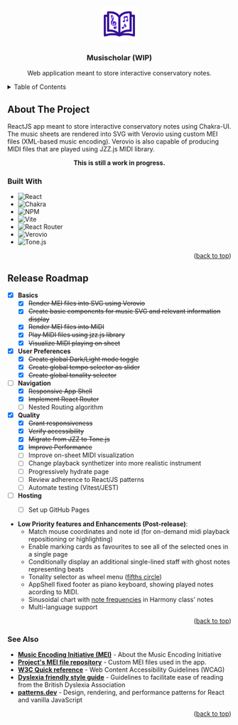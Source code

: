 <a name="readme-top"></a>
<!-- PROJECT LOGO -->
<br />
<div align="center">
  <a href="https://github.com/IsabelBou/Musischolar">
    <img src="src/assets/Musischolar.svg" alt="Logo" width="80" height="80">
  </a>

<h3 align="center">Musischolar (WIP)</h3>

  <p align="center">
    Web application meant to store interactive conservatory notes.
  </p>
</div>


<!-- TABLE OF CONTENTS -->
<details>
  <summary>Table of Contents</summary>
  <ol>
    <li>
      <a href="#about">About The Project</a>
      <ul>
        <li><a href="#built-with">Built With</a></li>
      </ul>
    </li>
    <li><a href="#roadmap">Roadmap</a></li>
    <li><a href="#see-also">See Also</a></li>
  </ol>
</details>



<!-- ABOUT THE PROJECT -->
<a name="about"></a>
## About The Project
ReactJS app meant to store interactive conservatory notes using Chakra-UI. 
The music sheets are rendered into SVG with Verovio using custom MEI files (XML-based music encoding).
Verovio is also capable of producing MIDI files that are played using JZZ.js MIDI library.
<br />
<p align="center"><b>This is still a work in progress.</b></p>


### Built With
<a name="built-with"></a>
* ![React](https://img.shields.io/badge/react-%2320232a.svg?style=for-the-badge&logo=react&logoColor=%2361DAFB)
* ![Chakra](https://img.shields.io/badge/chakra-%234ED1C5.svg?style=for-the-badge&logo=chakraui&logoColor=white)
* ![NPM](https://img.shields.io/badge/NPM-%23CB3837.svg?style=for-the-badge&logo=npm&logoColor=white)
* ![Vite](https://img.shields.io/badge/vite-%23646CFF.svg?style=for-the-badge&logo=vite&logoColor=white)
* ![React Router](https://img.shields.io/badge/React_Router-CA4245?style=for-the-badge&logo=react-router&logoColor=white)
* ![Verovio](https://img.shields.io/badge/verovio-verovio-gainsboro?style=for-the-badge&logo=data%3Aimage%2Fpng%3Bbase64%2CiVBORw0KGgoAAAANSUhEUgAAACAAAAAgCAYAAABzenr0AAADKklEQVR4AbyVA6xlPRCA39Vv2zbWtm3btm3Fa9u2bdu2bevu9zbTZHLS2%2FWe5Mu001F5ol7nlzFjxmgC4M%2BQIcPrSyrS59XDiwVlFibQ4zY47aX9PXzx3Ik13s%2Bm10UxVgzWwwz0CV259AxfuFjpp4AzECZuGLkG%2BYUzAAY2%2FZ9QGJpAVxgCo7EdhmwK%2F3iLULMPC6aIHK7Kvfq0MBz243wGuRNWwAyYhG6BzHAt%2FGw5L1%2FQnimJo7kHdZz7KP2fYCDcxPk8sjMyC%2FIf5GfwliTwo5sjs0seYUt%2FZXwqhIVKT0qeHY6I8WAC%2FOLYsnJwDTpB0HEQAzBbYqZwXZeqar8qeuxCEDCBkTno30UOhYCOZyTos7UWuQU%2B1EF9ql1Hkj%2FAOI%2FSB8GvZ4X8Ht1O5AoTUJJYVxX9QAhDDp3cr9rVICwU0gXqoErfFi5AfBPLk1yvSHtJ3jjSsueC%2B5K8sU4e4SV8i%2FZi6KVm6BNp%2FB5L6CJx2ylbf5TZM%2BS%2FDO4Ro%2FEQMs6O9z0GbINS0g96fYj7OUyS69fAeuBpvAHDJPkZiOv6YaiZZZHDlE2dcJ08ljy9t6BYxBeWTm6U5nVq652po4DisAmSSeCAjgkn4Tj6VNbbJk7vo5gms99L%2Fw8xcl1RnzqwGyCGx7aO3KD1yD%2Bty66UCTG8LgV0tSX0OqsCGuC7Bn5Vdm0k1iz0nzuTywpUF4ebkMOT9HOIgc07Sq1PenO5%2Fx%2BIfWuJNQ7edW6lGuwqTtsI9pVnrBNchRwRCohOOEfaxSAsP6a3I6yctYD%2B4rjQMjZaissZ4RC2hMX4F4ITtFfCJ%2FqkI91FoGglBcyyFDAD1sOndHVAswKN1O3ZAb95V0mS%2B1wFxMX4AXI%2FhJS%2BhhzOIiYgeN%2F5FmAKyKpXSBKrot3bUAOuyN8snbzvd2EsffO6mRfTdn46KJ1fpOsqW29DJdiH0W24DMPNoUT6LVfwI%2FQLkQfgB51cbZc1qeuB%2BRUKQxqzh9rGFCMyCfpj0FCNee213l2AY2W89gG1bevgW70y7s9dhDO5ZY%2FTQH5t%2B3o%2B%2B6pEPRr9AGa6oacjMPuFQx4AAB7yBJCIfxUpAAAAAElFTkSuQmCC&label=%20&link=https%3A%2F%2Fwww.verovio.org%2Findex.xhtml)
* ![Tone.js](https://img.shields.io/badge/Tone.js-Tone.js-black?style=for-the-badge&logo=data%3Aimage%2Fpng%3Bbase64%2CiVBORw0KGgoAAAANSUhEUgAAAMwAAADACAMAAAB%2FPny7AAAAmVBMVEX0MtQg2r4c2rz3LtTxMtIY3LzrL9PFUc32KtTuKs%2BzZcoV1r%2FjK8zWMcnRNci%2BXMuZgMrKPsq4VsujdcqsbsuHjMp4mstxoMtqpstPt8k%2BwMEsyMG2Yssozb8j0b6gd8rZRdCOiM2ElMmRi8niOdGCkct2k8Zar8PSTM5qq8VLuMSoc81ctMLGVst7m8aMkclJvsSWecnHZ8581w%2BzAAAF90lEQVR4nO2c22KiMBCGgRGMh13sQqsrYqliAVtbu%2B%2F%2FcJt4aK2CEAhDsPlv96J%2B%2B89MJskETWtEnWb%2BrJLSLauj8qpx1eoBtsEqoJR%2BklS4KzUtVXOV8qWiRKn9uqkg5oZROaykpKSkpKSkhKnqzVf97Zu4DrHpVhOs2I0b%2Fg2CBFrgJGubQNM%2FpLqABC9jz%2FBvAIaiOK%2B%2BbpieDTXDlMolnlTuBS%2BJbxqGTmHa7QwQa0NRTJ3KoDBN%2F54KAtLZrKamaehHmNY6A53QXnh7VxiL2d4CACTsv00HB1f2MLN2wlCU2eIUhdH4s14LYWgF3rxvdeMUpaUwtIJ1R6%2FzM5QdjNY2GNqEjSL%2FAoXB9NvlDBByN2LL%2FSWKrs%2F7FTsA1GYZgMT3Z2n%2FJVNGZzL%2Ff2gJc%2F6aGSiSwmQIIHQnXkqufMLM64ERH3x0uZ%2BN%2Fc%2FlHhNGtKATPCbeVRRaAr5gpL5iiZ1JHgqDcaWHYV3%2BxBtk58pXmLmShxlNe3uxHlzJ%2B2%2FONP1zrwnIcEP7ySIoFGZQBIYnAEUGKw0w%2B3192YRlw1gC%2F7pY0eV%2BVdSVY5hJmjNAggcve7nPcEZKGNDij2ieV4y%2FyxxI6QxAQLt8HlcOzkgHA6QTO8nc4LNl74x0YWZt6DaS15W9M84RRo4GgKb9YzTXuV05g5FBdI10Hzy9jC06C7MaYMp2eYSwDUuBJgwTppxAC%2Fvj0q7sYR7lgAHyy32bVkFhOSMFDBBiJ75RCUU35HAGhvFoytW5pIrCDBuGoWtk9%2FzUuKQ15WDErUkA1mb5KgKFwXyUCDNhO2xawezlutRynwozai7MAHr2YjuoniwSwEAveIlEudIsDJBwFHkpB%2BAIMILbUKIFTuTzd%2Fk5ME8NOMNa44R771UEJsSG2Xf5xc8pOGDQc4ZA99kXVsFOWUxkZwDC%2FkP%2BqXFJGlQY1uU%2FTCv2k1dh0MKMpFzdi4XRsWDouuKOt3Xk%2FSkMUphZ3WV9AXaEuUeCWUZ%2BnSC4MHOhnUvDMLWjsGp2%2FwsHpn4W6syKC6Z8vykfTIUtpnwwFYQBY6yQCgAGi764IWf0ZwUjJ4x5UzAPNwSj3xKMcUswNxVm7YHJ36MaxhgFpiPAmUyY4z8YJgYMGdo4BWD8u3aYcPMUIcHU7AwbrI7mBkqjWbMzoMXOm0f%2FDoYzujGpEQZ6oZv4uzqEE2b1wcBueuRQUnHWmbpggFizxPu8TmqzMxSlHxknp%2F3thWGD1cvtt6ExmWGundKwaWR2I%2F5txZYZ5gqKNtzcn6PgwOiCCwC7Tnpfp1zy4VSz5E7g42Zibd6ng7SWEAcmEgdDSOAkaW8OsWB0Uc4A9OL0N4d4MIYYZ4C6wqaRM6%2BRWwTDPvyQXJ3paQ0Mm%2BlZ69cv91tSAGg1nr3lTlq1AgY6gTue5o%2B7tyDMaK7sUPIvLHGc%2BXtXugMAK%2Fg3LviOSnKY%2Fd6r6JwCFkypMGMvdpaX%2FWSmkGDiEjB0jew%2BvfKMXODArPmdAbC6hV%2BCHiQpDHUlfrr4skiecI6aeGGoK6vpgHuUD2dzxgfDvpYQlXnlghNmW44CAJ3YTcqN8uE4UxyGonycnITxCcmZbiEYIL3Amfil31HhFIBiMKDFo8Tjz%2FtP4TSaRWDYJ6vGV7aRBYQTZtNcGHZq%2FLblfAF%2BLpwwy4OhyWI%2Fb%2FmW%2BxTJALP7sohvVJ9Gbh5G4OQ%2BzjrjdTO%2FowdasCq8YclRwwWArpGPUeVcOQrHmXQYYPfd64G4tyENOkPTfln8ey9FhAPj%2FbmAgWF3tM44AC8rnA7gHAZgf2oseNwdpzSfwRASvFz9vFtJIZXmU5jdoZ7HuyUuIjRn4BOl10%2FmdaAgOgMHlNCJansRhhpmAFZ%2FLHBdORdiaWZX92XOXIoLJ2f8PwCdcMMGKup8fIQEY5OwX%2BxaooqQYNzZomZXmJBgkmKfQqwoFBhdTx2oEC4kGAwUNBgcKRhZpWBklYKRVQpGVikYWaVgZJWCkVUKRlYpGFmlYGTVj4fBOTcqoR8PI60UjKxSMLJKwciqm4L5D6KGm887QiE8AAAAAElFTkSuQmCC&label=%20&labelColor=black&color=black&link=https%3A%2F%2Ftonejs.github.io%2F)



<p align="right">(<a href="#readme-top">back to top</a>)</p>


<!-- ROADMAP -->
## Release Roadmap
<a name="roadmap"></a>

- [x] **Basics**
  - [x] ~~Render MEI files into SVG using Verovio~~
  - [x] ~~Create basic components for music SVG and relevant information display~~
  - [x] ~~Render MEI files into MIDI~~
  - [x] ~~Play MIDI files using jzz.js library~~
  - [x] ~~Visualize MIDI playing on sheet~~
- [x] **User Preferences**
  - [x] ~~Create global Dark/Light mode toggle~~
  - [x] ~~Create global tempo selector as slider~~
  - [x] ~~Create global tonality selector~~
- [ ] **Navigation**
  - [x] ~~Responsive App Shell~~
  - [x] ~~Implement React Router~~
  - [ ] Nested Routing algorithm
- [x] **Quality**
  - [x] ~~Grant responsiveness~~
  - [x] ~~Verify accessibility~~
  - [x] ~~Migrate from JZZ to Tone.js~~
  - [x] ~~Improve Performance~~
  - [ ] Improve on-sheet MIDI visualization
  - [ ] Change playback synthetizer into more realistic instrument
  - [ ] Progressively hydrate page
  - [ ] Review adherence to React/JS patterns
  - [ ] Automate testing (Vitest/JEST)
- [ ] **Hosting**
  - [ ] Set up GitHub Pages


* **Low Priority features and Enhancements (Post-release)**:
  - Match mouse coordinates and note id (for on-demand midi playback repositioning or highlighting)
  - Enable marking cards as favourites to see all of the selected ones in a single page
  - Conditionally display an additional single-lined staff with ghost notes representing beats
  - Tonality selector as wheel menu ([fifths circle](https://upload.wikimedia.org/wikipedia/commons/thumb/3/33/Circle_of_fifths_deluxe_4.svg/1024px-Circle_of_fifths_deluxe_4.svg.png))
  - AppShell fixed footer as piano keyboard, showing played notes acording to MIDI.
  - Sinusoidal chart with [note frequencies](https://upload.wikimedia.org/wikipedia/commons/a/ad/Piano_key_frequencies.png) in Harmony class' notes
  - Multi-language support


<p align="right">(<a href="#readme-top">back to top</a>)</p>


### See Also
<a name="see-also"></a>

* **[Music Encoding Initiative (MEI)](https://github.com/music-encoding)** - About the Music Encoding Initiative
* **[Project's MEI file repository](https://github.com/IsabelBou/MusischolarMeiFiles)** - Custom MEI files used in the app.
* **[W3C Quick reference](https://www.w3.org/WAI/WCAG22/quickref/?versions=2.1)** - Web Content Accessibility Guidelines (WCAG)
* **[Dyslexia friendly style guide](https://www.bdadyslexia.org.uk/advice/employers/creating-a-dyslexia-friendly-workplace/dyslexia-friendly-style-guide)** - Guidelines to facilitate ease of reading from the British Dyslexia Association
* **[patterns.dev](https://www.patterns.dev/react/)** - Design, rendering, and performance patterns for React and vanilla JavaScript 

<p align="right">(<a href="#readme-top">back to top</a>)</p>